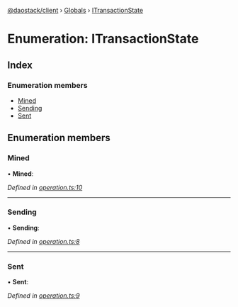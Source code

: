 [@daostack/client](../README.md) › [Globals](../globals.md) › [ITransactionState](itransactionstate.md)

# Enumeration: ITransactionState

## Index

### Enumeration members

* [Mined](itransactionstate.md#mined)
* [Sending](itransactionstate.md#sending)
* [Sent](itransactionstate.md#sent)

## Enumeration members

###  Mined

• **Mined**:

*Defined in [operation.ts:10](https://github.com/daostack/client/blob/1bc237e/src/operation.ts#L10)*

___

###  Sending

• **Sending**:

*Defined in [operation.ts:8](https://github.com/daostack/client/blob/1bc237e/src/operation.ts#L8)*

___

###  Sent

• **Sent**:

*Defined in [operation.ts:9](https://github.com/daostack/client/blob/1bc237e/src/operation.ts#L9)*

